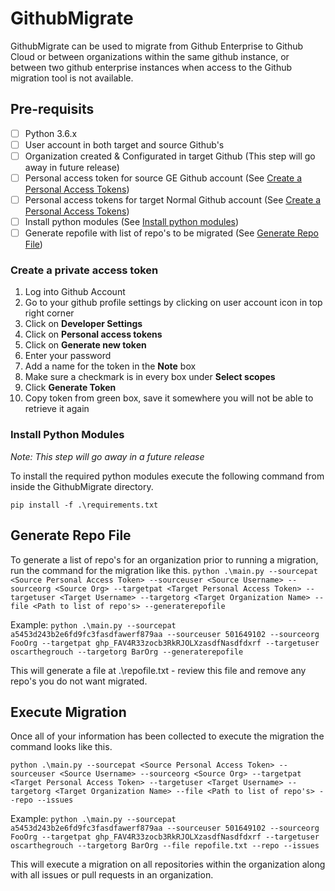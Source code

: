 # GithubMigrate

GithubMigrate can be used to migrate from Github Enterprise to Github Cloud or between organizations within the same github instance, or between two github enterprise instances when access to the Github migration tool is not available. 

## Pre-requisits

- [ ] Python 3.6.x
- [ ] User account in both target and source Github's
- [ ] Organization created & Configurated in target Github (This step will go away in future release)
- [ ] Personal access token for source GE Github account (See [Create a Personal Access Tokens](#create-a-personal-access-tokens))
- [ ] Personal access tokens for target Normal Github account (See [Create a Personal Access Tokens](#create-a-personal-access-tokens))
- [ ] Install python modules (See [Install python modules](#install-python-modules))
- [ ] Generate repofile with list of repo's to be migrated (See [Generate Repo File](#generate-repo-file))

### Create a private access token

1. Log into Github Account
1. Go to your github profile settings by clicking on user account icon in top right corner
1. Click on **Developer Settings** 
1. Click on **Personal access tokens**
1. Click on **Generate new token**
1. Enter your password
1. Add a name for the token in the **Note** box
1. Make sure a checkmark is in every box under **Select scopes**
1. Click **Generate Token**
1. Copy token from green box, save it somewhere you will not be able to retrieve it again

### Install Python Modules
*Note: This step will go away in a future release*

To install the required python modules execute the following command from inside the GithubMigrate directory.

`pip install -f .\requirements.txt`

## Generate Repo File
To generate a list of repo's for an organization prior to running a migration, run the command for the migration like this. 
`python .\main.py --sourcepat <Source Personal Access Token> --sourceuser <Source Username> --sourceorg <Source Org> --targetpat <Target Personal Access Token> --targetuser <Target Username> --targetorg <Target Organization Name> --file <Path to list of repo's> --generaterepofile`

Example: `python .\main.py --sourcepat a5453d243b2e6fd9fc3fasdfawerf879aa --sourceuser 501649102 --sourceorg FooOrg --targetpat ghp_FAV4R33zocb3RkRJOLXzasdfNasdfdxrf --targetuser oscarthegrouch --targetorg BarOrg --generaterepofile`

This will generate a file at .\repofile.txt - review this file and remove any repo's you do not want migrated. 

## Execute Migration

Once all of your information has been collected to execute the migration the command looks like this.

`python .\main.py --sourcepat <Source Personal Access Token> --sourceuser <Source Username> --sourceorg <Source Org> --targetpat <Target Personal Access Token> --targetuser <Target Username> --targetorg <Target Organization Name> --file <Path to list of repo's> --repo --issues`

Example: `python .\main.py --sourcepat a5453d243b2e6fd9fc3fasdfawerf879aa --sourceuser 501649102 --sourceorg FooOrg --targetpat ghp_FAV4R33zocb3RkRJOLXzasdfNasdfdxrf --targetuser oscarthegrouch --targetorg BarOrg --file repofile.txt --repo --issues`

This will execute a migration on all repositories within the organization along with all issues or pull requests in an organization. 


